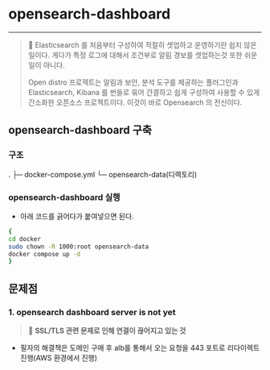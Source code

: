 # opensearch-dashboard
---
>📝 Elasticsearch 를 처음부터 구성하여 적절히 셋업하고 운영하기란 쉽지 않은 일이다.
>게다가 특정 로그에 대해서 조건부로 알림 경보를 셋업하는것 또한 쉬운일이 아니다.
>
>Open distro 프로젝트는 알림과 보안, 분석 도구를 제공하는 플러그인과 Elasticsearch, Kibana 를 번들로 묶어 간결하고 쉽게 구성하여 사용할 수 있게 간소화한 오픈소스 프로젝트이다. 이것이 바로 Opensearch 의 전신이다.

## opensearch-dashboard 구축
### 구조
.
├─ docker-compose.yml
└─ opensearch-data(디렉토리)

### opensearch-dashboard 실행
* 아래 코드를 긁어다가 붙여넣으면 된다.
```bash
{
cd docker
sudo chown -R 1000:root opensearch-data
docker compose up -d
}
```

## 문제점
### 1. opensearch dashboard server is not yet
> 📝 **SSL/TLS 관련 문제로 인해 연결이 끊어지고 있는 것**
- 필자의 해결책은 도메인 구매 후 alb를 통해서 오는 요청을 443 포트로 리다이렉트 진행(AWS 환경에서 진행)